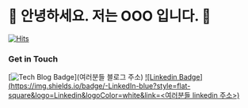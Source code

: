 # 🤖  안녕하세요. 저는 OOO 입니다. 🐯

[![Hits](https://hits.seeyoufarm.com/api/count/incr/badge.svg?url=https%3A%2F%2Fgithub.com%2F<LeeDoubleW>&count_bg=%2376FB11&title_bg=%23198BD7&icon=github.svg&icon_color=%23000000&title=Visitors&edge_flat=false)](https://hits.seeyoufarm.com)

### Get in Touch

[![Tech Blog Badge](http://img.shields.io/badge/Medium-000000?style=flat-square&logo=medium&link=https://zzsza.github.io/)](여러분들 블로그 주소) [![Linkedin Badge](https://img.shields.io/badge/-LinkedIn-blue?style=flat-square&logo=Linkedin&logoColor=white&link=<여러분들 linkedin 주소>)](<여러분들 linkedin 주소>)
